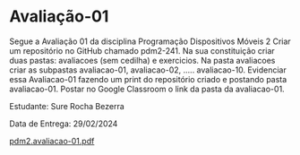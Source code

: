 # Avaliação-01

Segue a Avaliação 01 da disciplina Programação Dispositivos Móveis 2
Criar um repositório no GitHub chamado  pdm2-241. Na sua constituição criar duas pastas: avaliacoes (sem cedilha) e exercicios. Na pasta avaliacoes criar as subpastas avaliacao-01, avaliacao-02, ..... avaliacao-10.
Evidenciar essa Avaliacao-01 fazendo um print do repositório criado e postando pasta avaliacao-01.
Postar no Google Classroom o link da pasta da avaliacao-01.

Estudante: Sure Rocha Bezerra

Data de Entrega: 29/02/2024

[pdm2.avaliacao-01.pdf](https://github.com/surerocha/pdm2-241/files/14452882/pdm2.avaliacao-01.pdf)
